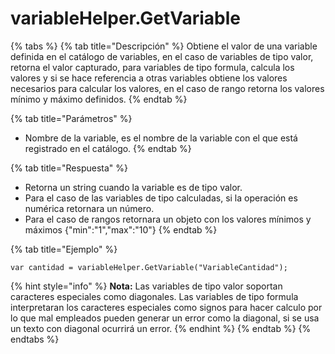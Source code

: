 # variableHelper.GetVariable

{% tabs %}
{% tab title="Descripción" %}
Obtiene el valor de una variable definida en el catálogo de variables, en el caso de variables de tipo valor, retorna el valor capturado, para variables de tipo formula, calcula los valores y si se hace referencia a otras variables obtiene los valores necesarios para calcular los valores, en el caso de rango retorna los valores mínimo y máximo definidos.
{% endtab %}

{% tab title="Parámetros" %}
* Nombre de la variable, es el nombre de la variable con el que está registrado en el catálogo.
{% endtab %}

{% tab title="Respuesta" %}
* Retorna un string cuando la variable es de tipo valor.
* Para el caso de las variables de tipo calculadas, si la operación es numérica retornara un número.
* Para el caso de rangos retornara un objeto con los valores mínimos y máximos {"min":"1","max":"10"}
{% endtab %}

{% tab title="Ejemplo" %}
```
var cantidad = variableHelper.GetVariable("VariableCantidad");
```
{% hint style="info" %}
**Nota:** Las variables de tipo valor soportan caracteres especiales como diagonales.
Las variables de tipo formula interpretaran los caracteres especiales como signos para hacer calculo por lo que mal empleados pueden generar un error como la diagonal, si se usa un texto con diagonal ocurrirá un error.
{% endhint %}
{% endtab %}
{% endtabs %}
